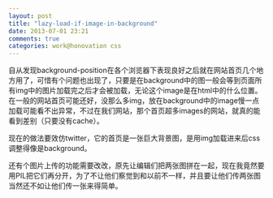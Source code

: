 ```yaml
---
layout: post
title: "lazy-load-if-image-in-background"
date: 2013-07-01 23:21
comments: true
categories: work@honovation css
---
```


自从发现background-position在各个浏览器下表现良好之后就在网站首页几个地方用了，可惜有个问题也出现了，只要是在background中的图一般会等到页面所有img中的图片加载完之后才会被加载，无论这个image是在html中的什么位置。在一般的网站首页可能还好，没那么多img，放在background中的image慢一点加载可能看不出异常，不过在我们网站，那个首页超多images的网站，就真的能看到差别（只要没有cache）。

现在的做法要效仿twitter，它的首页是一张巨大背景图，是用img加载进来后css调整得像是background。

还有个图片上传的功能需要改改，原先让编辑们把两张图拼在一起，现在我竟然要用PIL把它们再分开，为了不让他们察觉到和以前不一样，并且要让他们传两张图当然还不如让他们传一张来得简单。
